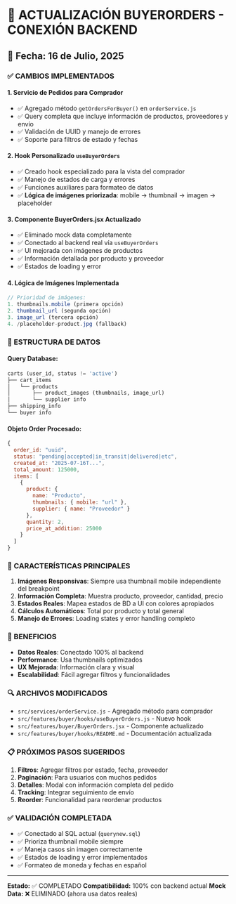 # 🔄 ACTUALIZACIÓN BUYERORDERS - CONEXIÓN BACKEND

## 📅 Fecha: 16 de Julio, 2025

### ✅ CAMBIOS IMPLEMENTADOS

#### 1. **Servicio de Pedidos para Comprador**
- ✅ Agregado método `getOrdersForBuyer()` en `orderService.js`
- ✅ Query completa que incluye información de productos, proveedores y envío
- ✅ Validación de UUID y manejo de errores
- ✅ Soporte para filtros de estado y fechas

#### 2. **Hook Personalizado `useBuyerOrders`**
- ✅ Creado hook especializado para la vista del comprador
- ✅ Manejo de estados de carga y errores
- ✅ Funciones auxiliares para formateo de datos
- ✅ **Lógica de imágenes priorizada**: mobile → thumbnail → imagen → placeholder

#### 3. **Componente BuyerOrders.jsx Actualizado**
- ✅ Eliminado mock data completamente
- ✅ Conectado al backend real vía `useBuyerOrders`
- ✅ UI mejorada con imágenes de productos
- ✅ Información detallada por producto y proveedor
- ✅ Estados de loading y error

#### 4. **Lógica de Imágenes Implementada**
```javascript
// Prioridad de imágenes:
1. thumbnails.mobile (primera opción)
2. thumbnail_url (segunda opción)
3. image_url (tercera opción)
4. /placeholder-product.jpg (fallback)
```

### 🔧 ESTRUCTURA DE DATOS

#### Query Database:
```sql
carts (user_id, status != 'active')
├── cart_items
│   └── products
│       ├── product_images (thumbnails, image_url)
│       └── supplier info
├── shipping_info
└── buyer info
```

#### Objeto Order Procesado:
```javascript
{
  order_id: "uuid",
  status: "pending|accepted|in_transit|delivered|etc",
  created_at: "2025-07-16T...",
  total_amount: 125000,
  items: [
    {
      product: {
        name: "Producto",
        thumbnails: { mobile: "url" },
        supplier: { name: "Proveedor" }
      },
      quantity: 2,
      price_at_addition: 25000
    }
  ]
}
```

### 🎯 CARACTERÍSTICAS PRINCIPALES

1. **Imágenes Responsivas**: Siempre usa thumbnail mobile independiente del breakpoint
2. **Información Completa**: Muestra producto, proveedor, cantidad, precio
3. **Estados Reales**: Mapea estados de BD a UI con colores apropiados
4. **Cálculos Automáticos**: Total por producto y total general
5. **Manejo de Errores**: Loading states y error handling completo

### 🚀 BENEFICIOS

- **Datos Reales**: Conectado 100% al backend
- **Performance**: Usa thumbnails optimizados
- **UX Mejorada**: Información clara y visual
- **Escalabilidad**: Fácil agregar filtros y funcionalidades

### 🔍 ARCHIVOS MODIFICADOS

- `src/services/orderService.js` - Agregado método para comprador
- `src/features/buyer/hooks/useBuyerOrders.js` - Nuevo hook
- `src/features/buyer/BuyerOrders.jsx` - Componente actualizado
- `src/features/buyer/hooks/README.md` - Documentación actualizada

### 📋 PRÓXIMOS PASOS SUGERIDOS

1. **Filtros**: Agregar filtros por estado, fecha, proveedor
2. **Paginación**: Para usuarios con muchos pedidos
3. **Detalles**: Modal con información completa del pedido
4. **Tracking**: Integrar seguimiento de envío
5. **Reorder**: Funcionalidad para reordenar productos

### ✅ VALIDACIÓN COMPLETADA

- ✅ Conectado al SQL actual (`querynew.sql`)
- ✅ Prioriza thumbnail mobile siempre
- ✅ Maneja casos sin imagen correctamente
- ✅ Estados de loading y error implementados
- ✅ Formateo de moneda y fechas en español

---

**Estado:** ✅ COMPLETADO
**Compatibilidad:** 100% con backend actual
**Mock Data:** ❌ ELIMINADO (ahora usa datos reales)
